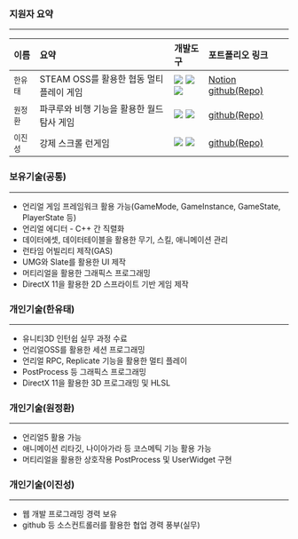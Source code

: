 ### 지원자 요약
---
|이름|요약|개발도구|포트폴리오 링크|
|:--|:--|:--|:--|
|`한유태`|STEAM OSS를 활용한 협동 멀티플레이 게임|<img src="https://img.shields.io/badge/Unreal-C71D23?style=for-the-badge&logo=UnrealEngine&logoColor=white"> <img src="https://img.shields.io/badge/c++-C71D23?style=for-the-badge&logo=c%2B%2B&logoColor=white"> <img src="https://img.shields.io/badge/Steam-08B1AB?style=for-the-badge&logo=Steam&logoColor=white">|[Notion](https://subsequent-tuba-f2e.notion.site/YooTae-Han-7c6cf3ddb79c4f52b091442573865ba7) [github(Repo)](https://github.com/HanYooTae/MonsterQuest)|
|`원정환`|파쿠루와 비행 기능을 활용한 월드 탐사 게임|<img src="https://img.shields.io/badge/Unreal-C71D23?style=for-the-badge&logo=UnrealEngine&logoColor=white"> <img src="https://img.shields.io/badge/blueprint-C71D23?style=for-the-badge&logo=blueprint&logoColor=white">|[github(Repo)](https://github.com/wjh6052/Portfolio_BP)|
|`이진성`|강제 스크롤 런게임|<img src="https://img.shields.io/badge/Unreal-C71D23?style=for-the-badge&logo=UnrealEngine&logoColor=white"> <img src="https://img.shields.io/badge/c++-C71D23?style=for-the-badge&logo=c%2B%2B&logoColor=white">|[github(Repo)](https://github.com/jslee629/RunAndJump)|

### 보유기술(공통)
---
- 언리얼 게임 프레임워크 활용 가능(GameMode, GameInstance, GameState, PlayerState 등)
- 언리얼 에디터 - C++ 간 직렬화
- 데이터에셋, 데이터테이블을 활용한 무기, 스킬, 애니메이션 관리
- 런타임 어빌리티 제작(GAS)
- UMG와 Slate를 활용한 UI 제작
- 머티리얼을 활용한 그래픽스 프로그래밍
- DirectX 11을 활용한 2D 스프라이트 기반 게임 제작

### 개인기술(한유태)
---
- 유니티3D 인턴쉽 실무 과정 수료
- 언리얼OSS를 활용한 세션 프로그래밍
- 언리얼 RPC, Replicate 기능을 활용한 멀티 플레이
- PostProcess 등 그래픽스 프로그래밍
- DirectX 11을 활용한 3D 프로그래밍 및 HLSL

### 개인기술(원정환)
---
- 언리얼5 활용 가능
- 애니메이션 리타깃, 나이아가라 등 코스메틱 기능 활용 가능
- 머티리얼을 활용한 상호작용 PostProcess 및 UserWidget 구현

### 개인기술(이진성)
---
- 웹 개발 프로그래밍 경력 보유
- github 등 소스컨트롤러를 활용한 협업 경력 풍부(실무)

